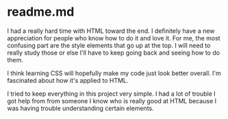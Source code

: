 # readme.md

I had a really hard time with HTML toward the end. I definitely have a new appreciation for people who know how to do it and love it. For me, the most confusing
part are the style elements that go up at the top. I will need to really study those or else I'll have to keep going back and seeing how to do them.

I think learning CSS will hopefully make my code just look better overall. I'm fascinated about how it's applied to HTML.

I tried to keep everything in this project very simple. I had a lot of trouble I got help from from someone I know who is really good at HTML because I was having trouble understanding certain elements.
